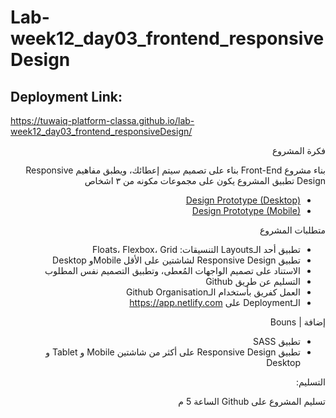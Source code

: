 # Lab-week12_day03_frontend_responsiveDesign
## Deployment Link: 
https://tuwaiq-platform-classa.github.io/lab-week12_day03_frontend_responsiveDesign/

<div dir="rtl" align="right">
فكرة المشروع

بناء مشروع Front-End بناء على تصميم سيتم إعطائك، ويطبق مفاهيم Responsive Design 
تطبيق المشروع يكون على مجموعات مكونه من ٣ اشخاص
- <a href="https://xd.adobe.com/view/b644f3be-ce10-42ac-9b9c-fc7c19914081-e317/specs/">Design Prototype (Desktop)</a>
- <a href="https://xd.adobe.com/view/b644f3be-ce10-42ac-9b9c-fc7c19914081-e317/screen/f4ce35b8-df59-445f-bf24-26dbefb97312/">Design Prototype (Mobile)</a>

متطلبات المشروع
- تطبيق أحد الـLayouts التنسيقات: Floats، Flexbox، Grid
- تطبيق Responsive Design لشاشتين على الأقل Mobileو Desktop
- الاستناد على تصميم الواجهات المُعطى، وتطبيق التصميم نفس المطلوب
- التسليم عن طريق Github
- العمل كفريق بأستخدام الـGithub Organisation 
- الـDeployment على https://app.netlify.com



إضافة | Bouns 
- تطبيق SASS
- تطبيق Responsive Design على أكثر من شاشتين Mobile و Tablet و Desktop


التسليم:

تسليم المشروع على Github الساعة 5 م 

</div>
